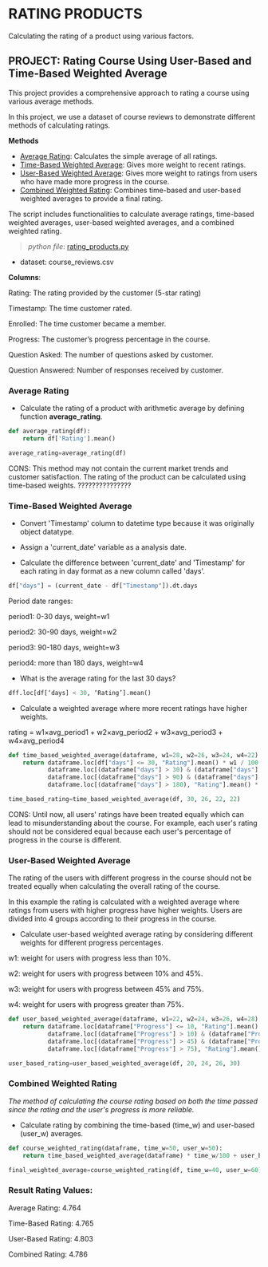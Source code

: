 # RATING PRODUCTS

Calculating the rating of a product using various factors.

## PROJECT: Rating Course Using User-Based and Time-Based Weighted Average

This project provides a comprehensive approach to rating a course using various average methods. 

In this project, we use a dataset of course reviews to demonstrate different methods of calculating ratings.

**Methods** 

- [Average Rating](#average-rating): Calculates the simple average of all ratings.
- [Time-Based Weighted Average](#timebased-weighted-average): Gives more weight to recent ratings.
- [User-Based Weighted Average](#userbased-weighted-average): Gives more weight to ratings from users who have made more 
progress in the course.
- [Combined Weighted Rating](#combined-weighted-rating): Combines time-based and user-based weighted averages to provide a final rating.

The script includes functionalities to calculate average ratings, time-based weighted averages, user-based weighted averages, and a combined weighted rating.

> *python file*:  [rating_products.py](rating_products.py)

- dataset: course_reviews.csv     

**Columns**:

Rating: The rating provided by the customer (5-star rating)

Timestamp: The time customer rated.

Enrolled: The time customer became a member.

Progress: The customer’s progress percentage in the course.

Question Asked: The number of questions asked by customer.

Question Answered: Number of responses received by customer.

### Average Rating

- Calculate the rating of a product with arithmetic average by defining function **average_rating**.

```python
def average_rating(df):
    return df['Rating'].mean()

average_rating=average_rating(df)
```

CONS: This method may not contain the current market trends and customer satisfaction. The rating of the product can be calculated using time-based weights.     ???????????????

### Time-Based Weighted Average

- Convert 'Timestamp' column to datetime type because it was originally object datatype.

- Assign a 'current_date' variable as a analysis date.

- Calculate the difference between 'current_date' and 'Timestamp' for each rating in day format as a new column called 'days'. 

```python
df["days"] = (current_date - df["Timestamp"]).dt.days
```

Period date ranges:

period1: 0-30 days, weight=w1

period2: 30-90 days, weight=w2

period3: 90-180 days, weight=w3

period4: more than 180 days, weight=w4

- What is the average rating for the last 30 days?

```python
dff.loc[df[‘days] < 30, ‘Rating’].mean()
```
- Calculate a weighted average where more recent ratings have higher weights.

rating = w1×avg_period1 + w2×avg_period2 + w3×avg_period3 + w4×avg_period4

```python
def time_based_weighted_average(dataframe, w1=28, w2=26, w3=24, w4=22):
    return dataframe.loc[df["days"] <= 30, "Rating"].mean() * w1 / 100 + \
           dataframe.loc[(dataframe["days"] > 30) & (dataframe["days"] <= 90), "Rating"].mean() * w2 / 100 + \
           dataframe.loc[(dataframe["days"] > 90) & (dataframe["days"] <= 180), "Rating"].mean() * w3 / 100 + \
           dataframe.loc[(dataframe["days"] > 180), "Rating"].mean() * w4 / 100

time_based_rating=time_based_weighted_average(df, 30, 26, 22, 22)
```

CONS: Until now, all users' ratings have been treated equally which can lead to misunderstanding about the course. For example, each user's rating should not be considered equal because each user's percentage of progress in the course is different.


### User-Based Weighted Average

The rating of the users with different progress in the course should not be treated equally when calculating the overall rating of the course.

In this example the rating is calculated with a weighted average where ratings from users with higher progress have higher weights. Users are divided into 4 groups according to their progress in the course.

- Calculate user-based weighted average rating by considering different weights for different progress percentages.

w1: weight for users with progress less than 10%.

w2: weight for users with progress between 10% and 45%.

w3: weight for users with progress between 45% and 75%.

w4: weight for users with progress greater than 75%.


```python
def user_based_weighted_average(dataframe, w1=22, w2=24, w3=26, w4=28):
    return dataframe.loc[dataframe["Progress"] <= 10, "Rating"].mean() * w1 / 100 + \
           dataframe.loc[(dataframe["Progress"] > 10) & (dataframe["Progress"] <= 45), "Rating"].mean() * w2 / 100 + \
           dataframe.loc[(dataframe["Progress"] > 45) & (dataframe["Progress"] <= 75), "Rating"].mean() * w3 / 100 + \
           dataframe.loc[(dataframe["Progress"] > 75), "Rating"].mean() * w4 / 100

user_based_rating=user_based_weighted_average(df, 20, 24, 26, 30)
```

### Combined Weighted Rating

*The method of calculating the course rating based on both the time passed since the rating and the user's progress is more reliable.*

- Calculate rating by combining the time-based (time_w) and user-based (user_w) averages.

```python
def course_weighted_rating(dataframe, time_w=50, user_w=50):
    return time_based_weighted_average(dataframe) * time_w/100 + user_based_weighted_average(dataframe)*user_w/100

final_weighted_average=course_weighted_rating(df, time_w=40, user_w=60)
```

### Result Rating Values:

Average Rating: 4.764

Time-Based Rating: 4.765

User-Based Rating: 4.803

Combined Rating: 4.786
